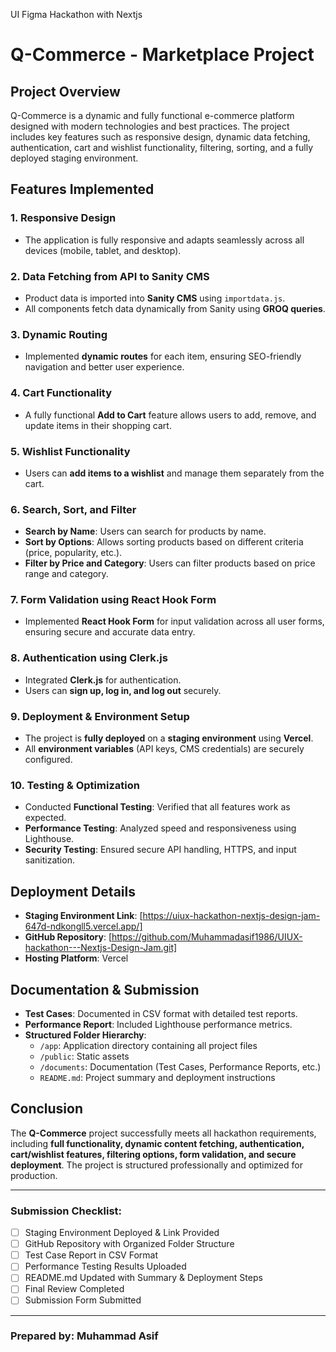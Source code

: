 
UI Figma Hackathon with Nextjs

# Q-Commerce - Marketplace Project

## Project Overview

Q-Commerce is a dynamic and fully functional e-commerce platform designed with modern technologies and best practices. The project includes key features such as responsive design, dynamic data fetching, authentication, cart and wishlist functionality, filtering, sorting, and a fully deployed staging environment.

## Features Implemented

### 1. **Responsive Design**

- The application is fully responsive and adapts seamlessly across all devices (mobile, tablet, and desktop).

### 2. **Data Fetching from API to Sanity CMS**

- Product data is imported into **Sanity CMS** using `importdata.js`.
- All components fetch data dynamically from Sanity using **GROQ queries**.

### 3. **Dynamic Routing**

- Implemented **dynamic routes** for each item, ensuring SEO-friendly navigation and better user experience.

### 4. **Cart Functionality**

- A fully functional **Add to Cart** feature allows users to add, remove, and update items in their shopping cart.

### 5. **Wishlist Functionality**

- Users can **add items to a wishlist** and manage them separately from the cart.

### 6. **Search, Sort, and Filter**

- **Search by Name**: Users can search for products by name.
- **Sort by Options**: Allows sorting products based on different criteria (price, popularity, etc.).
- **Filter by Price and Category**: Users can filter products based on price range and category.

### 7. **Form Validation using React Hook Form**

- Implemented **React Hook Form** for input validation across all user forms, ensuring secure and accurate data entry.

### 8. **Authentication using Clerk.js**

- Integrated **Clerk.js** for authentication.
- Users can **sign up, log in, and log out** securely.

### 9. **Deployment & Environment Setup**

- The project is **fully deployed** on a **staging environment** using **Vercel**.
- All **environment variables** (API keys, CMS credentials) are securely configured.

### 10. **Testing & Optimization**

- Conducted **Functional Testing**: Verified that all features work as expected.
- **Performance Testing**: Analyzed speed and responsiveness using Lighthouse.
- **Security Testing**: Ensured secure API handling, HTTPS, and input sanitization.

## Deployment Details

- **Staging Environment Link**: [https://uiux-hackathon-nextjs-design-jam-647d-ndkongll5.vercel.app/]
- **GitHub Repository**: [https://github.com/Muhammadasif1986/UIUX-hackathon---Nextjs-Design-Jam.git]
- **Hosting Platform**: Vercel

## Documentation & Submission

- **Test Cases**: Documented in CSV format with detailed test reports.
- **Performance Report**: Included Lighthouse performance metrics.
- **Structured Folder Hierarchy**:
  - `/app`: Application directory containing all project files
  - `/public`: Static assets
  - `/documents`: Documentation (Test Cases, Performance Reports, etc.)
  - `README.md`: Project summary and deployment instructions

## Conclusion

The **Q-Commerce** project successfully meets all hackathon requirements, including **full functionality, dynamic content fetching, authentication, cart/wishlist features, filtering options, form validation, and secure deployment**. The project is structured professionally and optimized for production.

---

###  Submission Checklist:

- [ ] Staging Environment Deployed & Link Provided
- [ ] GitHub Repository with Organized Folder Structure
- [ ] Test Case Report in CSV Format
- [ ] Performance Testing Results Uploaded
- [ ] README.md Updated with Summary & Deployment Steps
- [ ] Final Review Completed
- [ ] Submission Form Submitted

---

### Prepared by: Muhammad Asif

